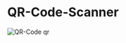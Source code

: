 # QR-Code-Scanner
![QR-Code qr](https://user-images.githubusercontent.com/56288082/121802344-685ccd00-cc59-11eb-9cae-b0c6f925dc9f.png)
